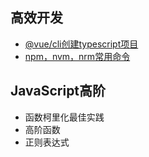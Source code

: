 <!--
 * @FileName: My file
 * @Author: Leinov
 * @Date: 2019-07-29 21:06:32
 * @LastEditTime: 2019-12-04 19:11:32
 * @Description: description your file
 * @FilePath: \Blog\README.md
 -->


## 高效开发
* [@vue/cli创建typescript项目](https://github.com/leinov/Blog/issues/2)
* [npm，nvm，nrm常用命令](https://github.com/leinov/Blog/issues/3)

## JavaScript高阶
* 函数柯里化最佳实践
* 高阶函数
* 正则表达式